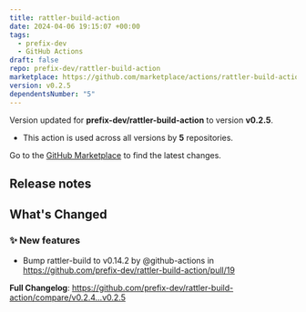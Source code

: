 ```yaml
---
title: rattler-build-action
date: 2024-04-06 19:15:07 +00:00
tags:
  - prefix-dev
  - GitHub Actions
draft: false
repo: prefix-dev/rattler-build-action
marketplace: https://github.com/marketplace/actions/rattler-build-action
version: v0.2.5
dependentsNumber: "5"
---
```



Version updated for **prefix-dev/rattler-build-action** to version **v0.2.5**.
- This action is used across all versions by **5** repositories.

Go to the [GitHub Marketplace](https://github.com/marketplace/actions/rattler-build-action) to find the latest changes.

## Release notes

<!-- Release notes generated using configuration in .github/release.yml at main -->

## What's Changed
### ✨ New features
* Bump rattler-build to v0.14.2 by @github-actions in https://github.com/prefix-dev/rattler-build-action/pull/19


**Full Changelog**: https://github.com/prefix-dev/rattler-build-action/compare/v0.2.4...v0.2.5
